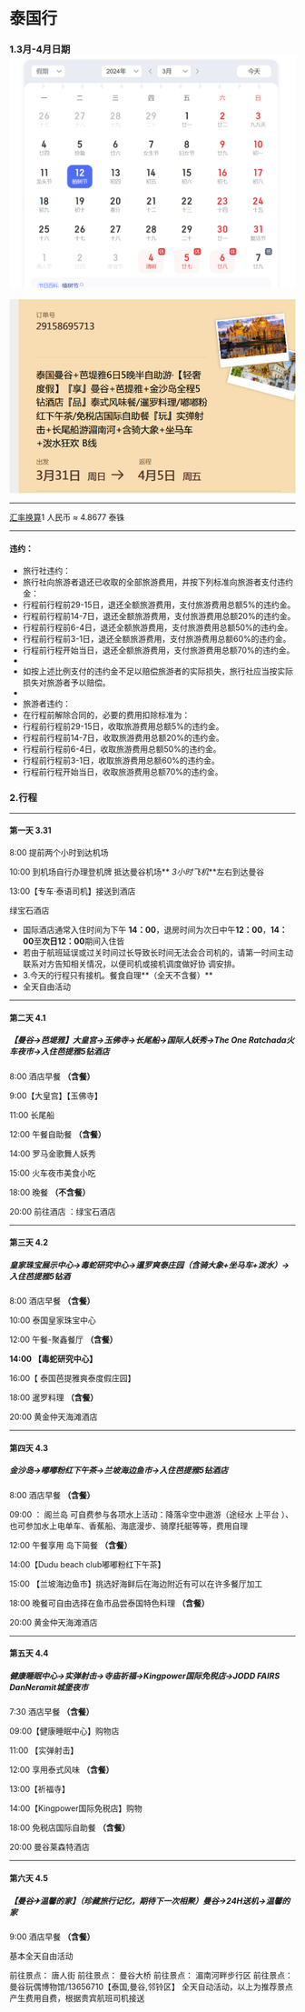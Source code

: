 # 泰国行

### 1.3月-4月日期![1705030867859](image/随记/1705030867859.png)

![1705133255154](image/泰国行/1705133255154.png)

---

[汇率换算](http://www.baidu.com/link?url=fKqoozv4FwYlMFhhTJJ3HPOriTUuffz3uVsQ9J2LKNg373oTincPgyRm3VyaZ6g5mLcfOKOtq6ZwKhC7Zqc_9okAGr5ZM8WQFWSQehphv4pcpnyF__6XqpaOgIBJ7xfy)1 人民币 ≈ 4.8677 泰铢

---

#### 违约：

* 旅行社违约：
* 旅行社向旅游者退还已收取的全部旅游费用，并按下列标准向旅游者支付违约金：
* 行程前行程前29-15日，退还全额旅游费用，支付旅游费用总额5%的违约金。
* 行程前行程前14-7日，退还全额旅游费用，支付旅游费用总额20%的违约金。
* 行程前行程前6-4日，退还全额旅游费用，支付旅游费用总额50%的违约金。
* 行程前行程前3-1日，退还全额旅游费用，支付旅游费用总额60%的违约金。
* 行程前行程开始当日，退还全额旅游费用，支付旅游费用总额70%的违约金。
* 
* 如按上述比例支付的违约金不足以赔偿旅游者的实际损失，旅行社应当按实际损失对旅游者予以赔偿。
* 
* 旅游者违约：
* 在行程前解除合同的，必要的费用扣除标准为：
* 行程前行程前29-15日，收取旅游费用总额5%的违约金。
* 行程前行程前14-7日，收取旅游费用总额20%的违约金。
* 行程前行程前6-4日，收取旅游费用总额50%的违约金。
* 行程前行程前3-1日，收取旅游费用总额60%的违约金。
* 行程前行程开始当日，收取旅游费用总额70%的违约金。

### 2.行程

---

#### 第一天 3.31

8:00 提前两个小时到达机场

10:00 到机场自行办理登机牌 抵达曼谷机场** *3小时飞机***左右到达曼谷

13:00【专车·泰语司机】接送到酒店

绿宝石酒店

* 国际酒店通常入住时间为下午
  **14：00**，退房时间为次日中午**12：00**，**14：00**至**次日12：00**期间入住皆
* 若由于航班延误或过关时间过长导致长时间无法会合司机的，请第一时间主动联系对方告知相关情况，以便司机或接机调度做好协
  调安排。
* 3.今天的行程只有接机。餐食自理**（全天不含餐）**
* 全天自由活动

---

#### 第二天 4.1

##### 【曼谷→芭堤雅】大皇宫→玉佛寺→长尾船→国际人妖秀→The One Ratchada火车夜市→入住芭提雅5钻酒店

8:00 酒店早餐 **（含餐）**

9:00【大皇宫】【玉佛寺】

11:00 长尾船

12:00 午餐自助餐 **（含餐）**

14:00 罗马金歌舞人妖秀

15:00 火车夜市美食小吃

18:00 晚餐 **（不含餐）**

20:00 前往酒店 ：绿宝石酒店

---

#### 第三天 4.2

##### 皇家珠宝展示中心→毒蛇研究中心→暹罗爽泰庄园（含骑大象+坐马车+泼水）→入住芭提雅5钻酒

8:00 酒店早餐 **（含餐）**

10:00 泰国皇家珠宝中心

12:00  午餐-聚鑫餐厅 **（含餐）**

**14:00 【毒蛇研究中心】**

16:00【 泰国芭提雅爽泰度假庄园】

18:00 暹罗料理 **（含餐）**

20:00 黄金仲天海滩酒店

---

#### 第四天 4.3

##### 金沙岛→嘟嘟粉红下午茶→兰坡海边鱼市→入住芭提雅5钻酒店

8:00 酒店早餐 **（含餐）**

09:00 ： 阁兰岛  可自费参与各项水上活动：降落伞空中遨游（途经水
上平台 ）、也可参加水上电单车、香蕉船、海底漫步、骑摩托艇等等，费用自理

12:00  午餐享用 岛下简餐 **（含餐）**

14:00【Dudu beach club嘟嘟粉红下午茶】

15:00 【兰坡海边鱼市】挑选好海鲜后在海边附近有可以在许多餐厅加工

18:00 晚餐可自由选择在鱼市品尝泰国特色料理 **（含餐）**

20:00 黄金仲天海滩酒店

---

#### 第五天 4.4

##### **健康睡眠中心→实弹射击→寺庙祈福→Kingpower国际免税店→JODD FAIRS DanNeramit城堡夜市**

7:30 酒店早餐 **（含餐）**

09:00【健康睡眠中心】购物店

11:00 【实弹射击】

12:00 享用泰式风味 **（含餐）**

13:00【祈福寺】

14:00【Kingpower国际免税店】购物

18:00 免税店国际自助餐 **（含餐）**

20:00 曼谷莱森特酒店

---

#### 第六天 4.5

##### 【曼谷✈温馨的家】（珍藏旅行记忆，期待下一次相聚）曼谷→24H送机→温馨的家

9:00 酒店早餐 **（含餐）**

基本全天自由活动

前往景点： 唐人街
前往景点： 曼谷大桥
前往景点： 湄南河畔步行区
前往景点： 曼谷玩偶博物馆/13656710【泰国,曼谷,邻铃区】
全天自动活动，以上为推荐景点产生费用自费，根据贵宾航班司机接送
